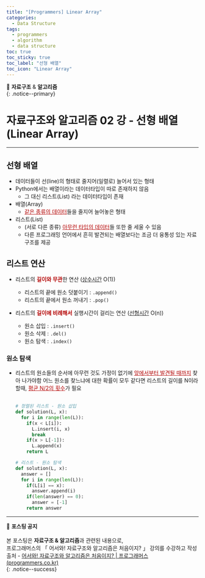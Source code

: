 ```yaml
---
title: "[Programmers] Linear Array"
categories:
  - Data Structure
tags:
  - programmers
  - algorithm
  - data structure
toc: true
toc_sticky: true
toc_label: "선형 배열"
toc_icon: "Linear Array"
---
```


📌 **자료구조** & **알고리즘**<br>
{: .notice--primary}

# 자료구조와 알고리즘 02 강 - 선형 배열 (Linear Array)

---

## 선형 배열

- 데이터들이 선(line)의 형태로 줄지어(일렬로) 늘어서 있는 형태
- Python에서는 배열이라는 데이터타입이 따로 존재하지 않음
  - 그 대신 리스트(List) 라는 데이터타입이 존재<br>
- 배열(Array)
  - <span style="color:#b40404"><u>같은 종류의 데이터</u></span>들을 줄지어 늘어놓은 형태<br>
- 리스트(List)
    - (서로 다른 종류) <span style="color:#b40404"><u>아무런 타입의 데이터</u></span>들 또한 줄 세울 수 있음
    - 다른 프로그래밍 언어에서 흔히 발견되는 배열보다는 조금 더 융통성 있는 자료구조를 제공<br>

## 리스트 연산
- 리스트의 **<span style="color:#b40404">길이와 무관**</span>한 연산 (<u>상수시간</u> O(1))
  - 리스트의 끝에 원소 덧붙이기 : ```.append()```
  - 리스트의 끝에서 원소 꺼내기 : ```.pop()```<br>

- 리스트의 **<span style="color:#b40404">길이에 비례해서**</span> 실행시간이 걸리는 연산 (<u>선형시간</u> O(n))
  - 원소 삽입 : ```.insert()```
  - 원소 삭제 : ```.del()```
  - 원소 탐색 : ```.index()```<br>

### 원소 탐색
- 리스트의 원소들의 순서에 아무런 것도 가정이 없기에 <span style="color:#b40404"><u>앞에서부터 발견될 때까지</u></span> 찾아 나가야함
어느 원소를 찾느냐에 대한 확률이 모두 같다면 리스트의 길이를 N이라 할때, <span style="color:#b40404"><u>평균 N/2의 횟수</u></span>가 필요<br><br>
  ```python
  # 정렬된 리스트 - 원소 삽입
  def solution(L, x):
    for i in range(len(L)):
      if(x < L[i]):
        L.insert(i, x)
        break
      if(x > L[-1]):
        L.append(x)
      return L
  ```
  ```python
  # 리스트 - 원소 탐색
  def solution(L, x):
    answer = []
    for i in range(len(L)):
      if(L[i] == x):
        answer.append(i)
      if(len(answer) == 0):
        answer = [-1]
      return answer
  ```
---



🔔 **포스팅 공지** <br><br>
본 포스팅은 **자료구조 & 알고리즘**과 관련된 내용으로,<br>
프로그래머스의 「 어서와! 자료구조와 알고리즘은 처음이지? 」 강의를 수강하고 작성
출처 - [어서와! 자료구조와 알고리즘은 처음이지? | 프로그래머스 (programmers.co.kr)](https://programmers.co.kr/learn/courses/57)<br>
{: .notice--success}